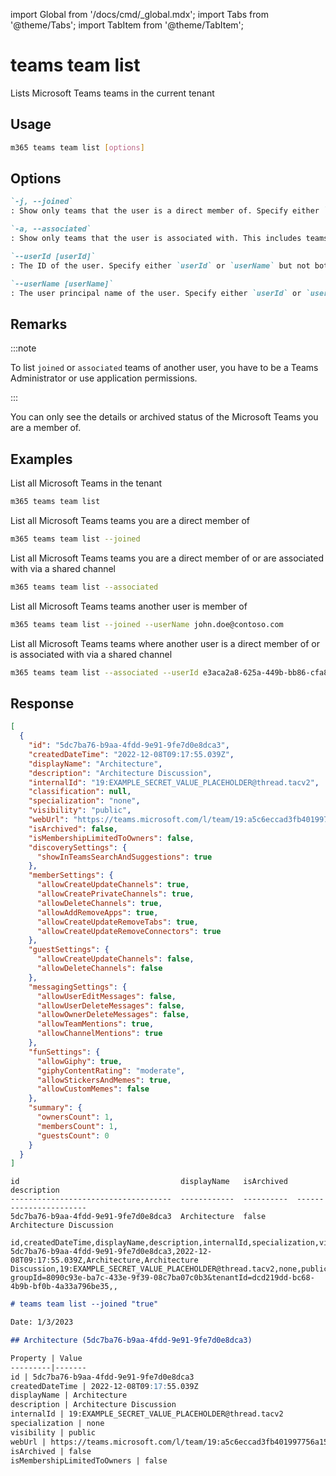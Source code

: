 <!-- DISCLAIMER: All secrets, passwords, and sensitive values in this document are examples only and not real credentials. -->
import Global from '/docs/cmd/_global.mdx';
import Tabs from '@theme/Tabs';
import TabItem from '@theme/TabItem';

# teams team list

Lists Microsoft Teams teams in the current tenant

## Usage

```sh
m365 teams team list [options]
```

## Options

```md definition-list
`-j, --joined`
: Show only teams that the user is a direct member of. Specify either `joined` or `associated` but not both.

`-a, --associated`
: Show only teams that the user is associated with. This includes teams with direct membership and shared channels. Specify either `joined` or `associated` but not both.

`--userId [userId]`
: The ID of the user. Specify either `userId` or `userName` but not both. Specify only when using `joined` or `associated` options.

`--userName [userName]`
: The user principal name of the user. Specify either `userId` or `userName` but not both. Specify only when using `joined` or `associated` options.
```

<Global />

## Remarks

:::note

To list `joined` or `associated` teams of another user, you have to be a Teams Administrator or use application permissions.

:::

You can only see the details or archived status of the Microsoft Teams you are a member of.

## Examples

List all Microsoft Teams in the tenant

```sh
m365 teams team list
```

List all Microsoft Teams teams you are a direct member of

```sh
m365 teams team list --joined
```

List all Microsoft Teams teams you are a direct member of or are associated with via a shared channel

```sh
m365 teams team list --associated
```

List all Microsoft Teams teams another user is member of

```sh
m365 teams team list --joined --userName john.doe@contoso.com
```

List all Microsoft Teams teams where another user is a direct member of or is associated with via a shared channel

```sh
m365 teams team list --associated --userId e3aca2a8-625a-449b-bb86-cfa84c5d08de
```

## Response

<Tabs>
  <TabItem value="JSON">

  ```json
  [
    {
      "id": "5dc7ba76-b9aa-4fdd-9e91-9fe7d0e8dca3",
      "createdDateTime": "2022-12-08T09:17:55.039Z",
      "displayName": "Architecture",
      "description": "Architecture Discussion",
      "internalId": "19:EXAMPLE_SECRET_VALUE_PLACEHOLDER@thread.tacv2",
      "classification": null,
      "specialization": "none",
      "visibility": "public",
      "webUrl": "https://teams.microsoft.com/l/team/19:a5c6eccad3fb401997756a1501d561aa%40thread.skype/conversations?groupId=8090c93e-ba7c-433e-9f39-08c7ba07c0b3&tenantId=dcd219dd-bc68-4b9b-bf0b-4a33a796be35",
      "isArchived": false,
      "isMembershipLimitedToOwners": false,
      "discoverySettings": {
        "showInTeamsSearchAndSuggestions": true
      },
      "memberSettings": {
        "allowCreateUpdateChannels": true,
        "allowCreatePrivateChannels": true,
        "allowDeleteChannels": true,
        "allowAddRemoveApps": true,
        "allowCreateUpdateRemoveTabs": true,
        "allowCreateUpdateRemoveConnectors": true
      },
      "guestSettings": {
        "allowCreateUpdateChannels": false,
        "allowDeleteChannels": false
      },
      "messagingSettings": {
        "allowUserEditMessages": false,
        "allowUserDeleteMessages": false,
        "allowOwnerDeleteMessages": false,
        "allowTeamMentions": true,
        "allowChannelMentions": true
      },
      "funSettings": {
        "allowGiphy": true,
        "giphyContentRating": "moderate",
        "allowStickersAndMemes": true,
        "allowCustomMemes": false
      },
      "summary": {
        "ownersCount": 1,
        "membersCount": 1,
        "guestsCount": 0
      }
    }
  ]
  ```

  </TabItem>
  <TabItem value="Text">

  ```text
  id                                    displayName   isArchived  description
  ------------------------------------  ------------  ----------  -----------------------
  5dc7ba76-b9aa-4fdd-9e91-9fe7d0e8dca3  Architecture  false       Architecture Discussion
  ```

  </TabItem>
  <TabItem value="CSV">

  ```csv
  id,createdDateTime,displayName,description,internalId,specialization,visibility,webUrl,isArchived,isMembershipLimitedToOwners
  5dc7ba76-b9aa-4fdd-9e91-9fe7d0e8dca3,2022-12-08T09:17:55.039Z,Architecture,Architecture Discussion,19:EXAMPLE_SECRET_VALUE_PLACEHOLDER@thread.tacv2,none,public,https://teams.microsoft.com/l/team/19:a5c6eccad3fb401997756a1501d561aa%40thread.skype/conversations?groupId=8090c93e-ba7c-433e-9f39-08c7ba07c0b3&tenantId=dcd219dd-bc68-4b9b-bf0b-4a33a796be35,,
  ```

  </TabItem>
  <TabItem value="Markdown">

  ```md
  # teams team list --joined "true"

  Date: 1/3/2023

  ## Architecture (5dc7ba76-b9aa-4fdd-9e91-9fe7d0e8dca3)

  Property | Value
  ---------|-------
  id | 5dc7ba76-b9aa-4fdd-9e91-9fe7d0e8dca3
  createdDateTime | 2022-12-08T09:17:55.039Z
  displayName | Architecture
  description | Architecture Discussion
  internalId | 19:EXAMPLE_SECRET_VALUE_PLACEHOLDER@thread.tacv2
  specialization | none
  visibility | public
  webUrl | https://teams.microsoft.com/l/team/19:a5c6eccad3fb401997756a1501d561aa%40thread.skype/conversations?groupId=8090c93e-ba7c-433e-9f39-08c7ba07c0b3&tenantId=dcd219dd-bc68-4b9b-bf0b-4a33a796be35
  isArchived | false
  isMembershipLimitedToOwners | false
  ```

  </TabItem>
</Tabs>
